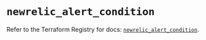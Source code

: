 # `newrelic_alert_condition`

Refer to the Terraform Registry for docs: [`newrelic_alert_condition`](https://registry.terraform.io/providers/newrelic/newrelic/3.31.0/docs/resources/alert_condition).
